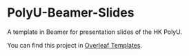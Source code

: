 # PolyU-Beamer-Slides
A template in Beamer for presentation slides of the HK PolyU.

You can find this project in [Overleaf Templates](https://www.overleaf.com/latex/templates?q=polyu).
